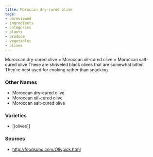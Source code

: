 ```yaml
---
title: Moroccan dry-cured olive
tags:
- unreviewed
- ingredients
- categories
- plants
- produce
- vegetables
- olives
---
```

Moroccan dry-cured olive = Moroccan oil-cured olive = Moroccan salt-cured olive These are shriveled black olives that are somewhat bitter. They're best used for cooking rather than snacking.

### Other Names

* Moroccan dry-cured olive
* Moroccan oil-cured olive
* Moroccan salt-cured olive

### Varieties

* [[olives]]

### Sources
* http://foodsubs.com/Olivpick.html
